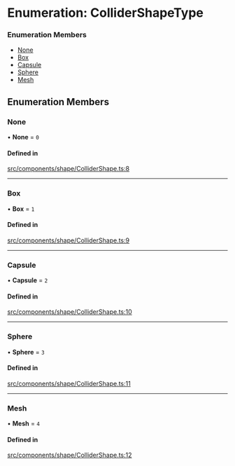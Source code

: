 # Enumeration: ColliderShapeType

### Enumeration Members

- [None](ColliderShapeType.md#none)
- [Box](ColliderShapeType.md#box)
- [Capsule](ColliderShapeType.md#capsule)
- [Sphere](ColliderShapeType.md#sphere)
- [Mesh](ColliderShapeType.md#mesh)

## Enumeration Members

### None

• **None** = ``0``

#### Defined in

[src/components/shape/ColliderShape.ts:8](https://github.com/Orillusion/orillusion/blob/main/src/components/shape/ColliderShape.ts#L8)

___

### Box

• **Box** = ``1``

#### Defined in

[src/components/shape/ColliderShape.ts:9](https://github.com/Orillusion/orillusion/blob/main/src/components/shape/ColliderShape.ts#L9)

___

### Capsule

• **Capsule** = ``2``

#### Defined in

[src/components/shape/ColliderShape.ts:10](https://github.com/Orillusion/orillusion/blob/main/src/components/shape/ColliderShape.ts#L10)

___

### Sphere

• **Sphere** = ``3``

#### Defined in

[src/components/shape/ColliderShape.ts:11](https://github.com/Orillusion/orillusion/blob/main/src/components/shape/ColliderShape.ts#L11)

___

### Mesh

• **Mesh** = ``4``

#### Defined in

[src/components/shape/ColliderShape.ts:12](https://github.com/Orillusion/orillusion/blob/main/src/components/shape/ColliderShape.ts#L12)
